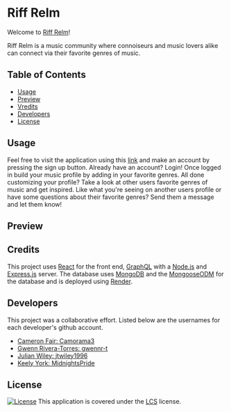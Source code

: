 # Riff Relm

Welcome to [Riff Relm](https://mern-practice-pzke.onrender.com/)!

Riff Relm is a music community where connoiseurs and music lovers alike can connect via their favorite genres of music. 

## Table of Contents

- [Usage](#usage)
- [Preview](#preview)
- [Vredits](#credits)
- [Developers](#developers)
- [License](#license)

## Usage

Feel free to visit the application using this [link](https://mern-practice-pzke.onrender.com/) and make an account by pressing the sign up button. Already have an account? Login! Once logged in build your music profile by adding in your favorite genres. All done customizing your profile? Take a look at other users favorite genres of music and get inspired. Like what you're seeing on another users profile or have some questions about their favorite genres? Send them a message and let them know!

## Preview


## Credits
This project uses [React](https://react.dev/) for the front end, [GraphQL](https://graphql.org/) with a [Node.js](https://nodejs.org/en) and [Express.js](https://expressjs.com/) server. The database uses [MongoDB](https://www.mongodb.com/) and the [MongooseODM](https://mongoosejs.com/) for the database and is deployed using [Render](https://render.com/).

## Developers

This project was a collaborative effort. Listed below are the usernames for each developer's github account.

- [Cameron Fair: Camorama3](https://github.com/Camorama3)
- [Gwenn Rivera-Torres: gwennr-t](https://github.com/gwennr-t)
- [Julian Wiley: jtwiley1996](https://github.com/jtwiley1996)
- [Keely York: MidnightsPride](https://github.com/MidnightsPride)

## License

[![License](https://img.shields.io/badge/License-LCS-brightgreen.svg)](https://opensource.org/licenses/LCS)
This application is covered under the [LCS](https://opensource.org/licenses/LCS) license.
